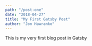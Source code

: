 ```yaml
---
path: "/post-one"
date: "2018-04-27"
title: "My First Gatsby Post"
author: "Jon Hawranko"
---
```


This is my very first blog post in Gatsby
